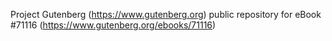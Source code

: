 Project Gutenberg (https://www.gutenberg.org) public repository for
eBook #71116 (https://www.gutenberg.org/ebooks/71116)
